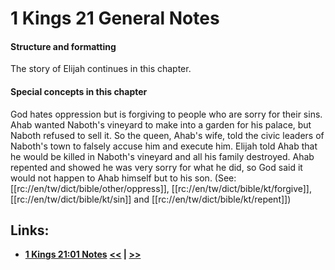 # 1 Kings 21 General Notes #

#### Structure and formatting ####

The story of Elijah continues in this chapter. 

#### Special concepts in this chapter ####

God hates oppression but is forgiving to people who are sorry for their sins. Ahab wanted Naboth's vineyard to make into a garden for his palace, but Naboth refused to sell it. So the queen, Ahab's wife, told the civic leaders of Naboth's town to falsely accuse him and execute him. Elijah told Ahab that he would be killed in Naboth's vineyard and all his family destroyed. Ahab repented and showed he was very sorry for what he did, so God said it would not happen to Ahab himself but to his son. (See: [[rc://en/tw/dict/bible/other/oppress]], [[rc://en/tw/dict/bible/kt/forgive]], [[rc://en/tw/dict/bible/kt/sin]] and [[rc://en/tw/dict/bible/kt/repent]])

## Links: ##

* __[1 Kings 21:01 Notes](./01.md)__
__[<<](../20/intro.md) | [>>](../22/intro.md)__